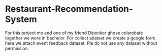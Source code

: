# Restaurant-Recommendation-System
For this project me and one of my friend Diponkor ghose colarobate together we were in bachelor. For collect adatset we create a google form. here we attach event feedback dataset. Ple do not use any dataset without permission.
